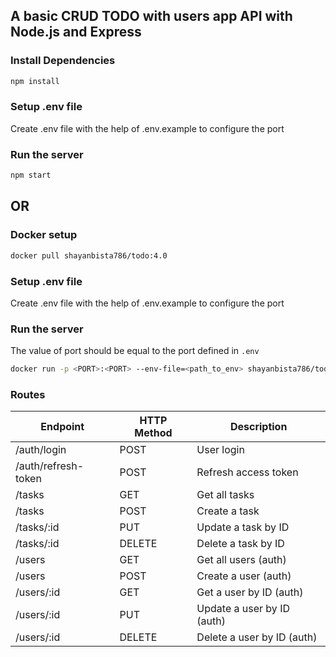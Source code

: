 ## A basic CRUD TODO with users app API with Node.js and Express

### Install Dependencies

```bash
npm install
```

### Setup .env file

Create .env file with the help of .env.example to configure the port

### Run the server

```bash
npm start
```

## OR

### Docker setup

```bash
docker pull shayanbista786/todo:4.0
```

### Setup .env file

Create .env file with the help of .env.example to configure the port

### Run the server

The value of port should be equal to the port defined in `.env`

```bash
docker run -p <PORT>:<PORT> --env-file=<path_to_env> shayanbista786/todo:4.0
```

### Routes

| Endpoint            | HTTP Method | Description                |
| ------------------- | ----------- | -------------------------- |
| /auth/login         | POST        | User login                 |
| /auth/refresh-token | POST        | Refresh access token       |
| /tasks              | GET         | Get all tasks              |
| /tasks              | POST        | Create a task              |
| /tasks/:id          | PUT         | Update a task by ID        |
| /tasks/:id          | DELETE      | Delete a task by ID        |
| /users              | GET         | Get all users (auth)       |
| /users              | POST        | Create a user (auth)       |
| /users/:id          | GET         | Get a user by ID (auth)    |
| /users/:id          | PUT         | Update a user by ID (auth) |
| /users/:id          | DELETE      | Delete a user by ID (auth) |
